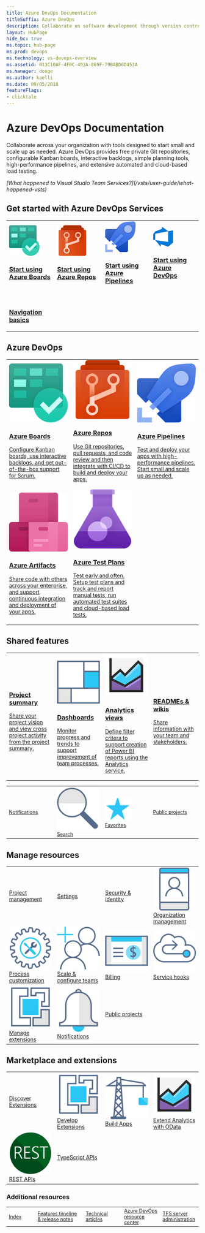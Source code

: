 ```yaml
---
title: Azure DevOps Documentation 
titleSuffix: Azure DevOps 
description: Collaborate on software development through version control, work tracking, and continuous integration and delivery with Azure DevOps services 
layout: HubPage 
hide_bc: true
ms.topic: hub-page
ms.prod: devops 
ms.technology: vs-devops-overview 
ms.assetid: B13C10AF-4FBC-493A-869F-79BABD6D453A 
ms.manager: douge 
ms.author: kaelli 
ms.date: 09/05/2018
featureFlags:
- clicktale 
---
```





<div id="main" class="v2">
<div class="container">
<h1>Azure DevOps Documentation</h1>
    <p>Collaborate across your organization with tools designed to start small and scale up as needed. Azure DevOps provides free private Git repositories, configurable Kanban boards, interactive backlogs, simple planning tools, high-performance pipelines, and extensive automated and cloud-based load testing.</p>
    <p><i>[What happened to Visual Studio Team Services?](/vsts/user-guide/what-happened-vsts)</i></p>
<a href="#start"> </a>
<h2>Get started with Azure DevOps Services</h2>
<table border="0" class="fullspan cardsY">
<tbody style="padding-left:0;">
<tr>
<td width="25%">
                                    <div class="cardSize">
                                        <div class="cardPadding">
                                            <div class="card">
                                                <div class="cardImageOuter">
                                                    <div class="cardImage">
                                                        <img src="_img/index/DevOpsIconBoards40.svg" alt="" />
                                                    </div>
                                                </div>
                                                <div class="cardText">
                                                    <h3><a href="/vsts/boards/get-started">Start using Azure Boards</a></h3>
                                                </div>
                                            </div>
                                        </div>
                                    </div>
</td>
<td width="25%">
                                    <div class="cardSize">
                                        <div class="cardPadding">
                                            <div class="card">
                                                <div class="cardImageOuter">
                                                    <div class="cardImage">
                                                        <img src="_img/index/DevOpsIconRepos40.svg" alt="" />
                                                    </div>
                                                </div>
                                                <div class="cardText">
                                                    <h3><a href="/vsts/repos/get-started">Start using Azure Repos</a></h3>
                                                </div>
                                            </div>
                                        </div>
                                    </div>
</td>
<td width="25%">
                                   <div class="cardSize">
                                        <div class="cardPadding">
                                            <div class="card">
                                                <div class="cardImageOuter">
                                                    <div class="cardImage">
                                                        <img src="_img/index/DevOpsIconPipelines40.svg" alt="" />
                                                    </div>
                                                </div>
                                                <div class="cardText">
                                                    <h3><a href="/vsts/pipelines/get-started">Start using Azure Pipelines</a></h3>
                                                </div>
                                            </div>
                                        </div>
                                    </div>
</td>
<td width="25%">
                                   <div class="cardSize">
                                        <div class="cardPadding">
                                            <div class="card">
                                                <div class="cardImageOuter">
                                                    <div class="cardImage">
                                                        <img src="_img/index/DevOpsSuite.png" alt="" />
                                                    </div>
                                                </div>
                                                <div class="cardText">
                                                    <h3><a href="/vsts/user-guide/index">Start using Azure DevOps</a></h3>
                                                </div>
                                            </div>
                                        </div>
                                    </div>
</td>
</tr>
<tr>
<td width="25%">
                                   <div class="cardSize">
                                        <div class="cardPadding">
                                            <div class="card">
                                                <div class="cardImageOuter">
                                                    <div class="cardImage">
                                                        <img src="https://docs.microsoft.com/media/common/i_portal.svg" alt="" />
                                                    </div>
                                                </div>
                                                <div class="cardText">
                                                    <h3><a href="/vsts/project/navigation/index">Navigation basics</a></h3>
                                                </div>
                                            </div>
                                        </div>
                                    </div>
</td>
<td width="25%">
&nbsp;&nbsp;&nbsp;
</td>
<td width="25%">
&nbsp;&nbsp;&nbsp;
</td>
<td width="25%">
&nbsp;&nbsp;&nbsp;
</td>
</tr>
</tbody>
</table>
<a id="devops-services" />
<h2>Azure DevOps</h2>
<table border="0" class="cardsA">
<tr>
<td width="33%">
                                <a href="/vsts/index-work">
                                    <div class="cardSize">
                                        <div class="cardPadding">
                                            <div class="card">
                                                <div class="cardImageOuter">
                                                    <div class="cardImage">
                                                        <img src="_img/index/DevOpsIconBoards96.svg" alt="" />
                                                    </div>
                                                </div>
                                                <div class="cardText">
                                                    <h3>Azure Boards</h3>
                                                    <p>Configure Kanban boards, use interactive backlogs, and get out-of-the-box support for Scrum.</p>
                                                </div>
                                            </div>
                                        </div>
                                    </div>
                                </a>
</td>
<td width="33%">
                                <a href="/vsts/index-repos">
                                    <div class="cardSize">
                                        <div class="cardPadding">
                                            <div class="card">
                                                <div class="cardImageOuter">
                                                    <div class="cardImage">
                                                        <img src="_img/index/DevOpsIconRepos96.svg" alt="" />
                                                    </div>
                                                </div>
                                                <div class="cardText">
                                                    <h3>Azure Repos</h3>
                                                    <p>Use Git repositories, pull requests, and code review and then integrate with CI/CD to build and deploy your apps.</p>
                                                </div>
                                            </div>
                                        </div>
                                    </div>
                                </a>
</td>
<td width="33%">
                                <a href="/vsts/index-pipelines">
                                    <div class="cardSize">
                                        <div class="cardPadding">
                                            <div class="card">
                                                <div class="cardImageOuter">
                                                    <div class="cardImage">
                                                        <img src="_img/index/DevOpsIconPipelines96.svg" alt="" />
                                                    </div>
                                                </div>
                                                <div class="cardText">
                                                    <h3>Azure Pipelines</h3>
                                                    <p>Test and deploy your apps  with high-performance pipelines. Start small and scale up as needed.</p>
                                                </div>
                                            </div>
                                        </div>
                                    </div>
                                </a>
</td>
</tr>
<tr>
<td width="33%">
                                <a href="/vsts/index-artifacts">
                                    <div class="cardSize">
                                        <div class="cardPadding">
                                            <div class="card">
                                                <div class="cardImageOuter">
                                                    <div class="cardImage">
                                                        <img src="_img/index/DevOpsIconArtifacts96.svg" alt="" />
                                                    </div>
                                                </div>
                                                <div class="cardText">
                                                    <h3>Azure Artifacts</h3>
                                                    <p>Share code with others across your enterprise, and support continuous integration and deployment of your apps.</p>
                                                </div>
                                            </div>
                                        </div>
                                    </div>
                                </a>
</td>
<td width="33%">
                                <a href="/vsts/index-test">
                                    <div class="cardSize">
                                        <div class="cardPadding">
                                            <div class="card">
                                                <div class="cardImageOuter">
                                                    <div class="cardImage">
                                                        <img src="_img//index/DevOpsIconTestPlans96.svg" alt="" />
                                                    </div>
                                                </div>
                                                <div class="cardText">
                                                    <h3>Azure Test Plans</h3>
                                                    <p>Test early and often. Setup test plans and track and report manual tests, run automated test suites and cloud-based load tests.</p>
                                                </div>
                                            </div>
                                        </div>
                                    </div>
                                </a>
</td>
<td width="33%">
&nbsp;&nbsp;&nbsp;
</td>
</tr>
</table>
<a id="devops-services-supplemental" />
<h2>Shared features</h2>
<table border="0" class="cardsA">
<tr>
<td width="25%">
                                <a href="/vsts/project/wiki/project-vision-status">
                                    <div class="cardSize">
                                        <div class="cardPadding">
                                            <div class="card">
                                                <div class="cardImageOuter">
                                                    <div class="cardImage">
                                                        <img src="https://docs.microsoft.com/media/common/i_overview.svg" alt="" />
                                                    </div>
                                                </div>
                                                <div class="cardText">
                                                    <h3>Project summary</h3>
                                                    <p>Share your project vision and view cross project activity from the project summary.</p>
                                                </div>
                                            </div>
                                        </div>
                                    </div>
                                </a>
</td>
<td width="25%">
                                <a href="/vsts/report/dashboards/index">
                                    <div class="cardSize">
                                        <div class="cardPadding">
                                            <div class="card">
                                                <div class="cardImageOuter">
                                                    <div class="cardImage">
                                                        <img src="_img/index/i_dashboard.svg" alt="" />
                                                    </div>
                                                </div>
                                                <div class="cardText">
                                                    <h3>Dashboards</h3>
                                                    <p>Monitor progress and trends to support improvement of team processes.</p>
                                                </div>
                                            </div>
                                        </div>
                                    </div>
                                </a>
</td>
<td width="25%">
                                <a href="/vsts/report/analytics/what-are-analytics-views">
                                    <div class="cardSize">
                                        <div class="cardPadding">
                                            <div class="card">
                                                <div class="cardImageOuter">
                                                    <div class="cardImage">
                                                        <img src="_img/index/i_analytics.svg" alt="" />
                                                    </div>
                                                </div>
                                                <div class="cardText">
                                                    <h3>Analytics views</h3>
                                                    <p>Define filter critera to support creation of Power BI reports using the Analytics service.</p>
                                                </div>
                                            </div>
                                        </div>
                                    </div>
                                </a>
</td>
<td width="25%">
                                <a href="/vsts/project/wiki/index">
                                    <div class="cardSize">
                                        <div class="cardPadding">
                                            <div class="card">
                                                <div class="cardImageOuter">
                                                    <div class="cardImage">
                                                        <img src="https://docs.microsoft.com/media/common/i_reference.svg" alt="" />
                                                    </div>
                                                </div>
                                                <div class="cardText">
                                                    <h3>READMEs &amp; wikis</h3>
                                                    <p>Share information with your team and stakeholders.</p>
                                                </div>
                                            </div>
                                        </div>
                                    </div>
                                </a>
</td>
</tr>
</table>
<table border="0">
<tbody style="padding-left:0;font-size:.8rem;">
<tr>
<td width="25%">
<a class="barLink" href="/vsts/notifications/index"><img src="https://docs.microsoft.com/media/common/i_alert.svg" alt="" />Notifications</a>
</td>
<td width="25%">
<a class="barLink"  href="/vsts/project/search/index"><img src="_img/index/i_search.svg" alt="" />Search</a>
</td>
<td width="25%">
<a class="barLink" href="/vsts/project/navigation/set-favorites"><img src="_img/index/favorite.png" alt="" />Favorites</a>
</td>
<td width="25%">
<a class="barLink" href="/vsts/organizations/public/index"><img src="https://docs.microsoft.com/media/common/i_web-color.svg" alt="" />Public projects</a>
</td>
</tr>
</tbody>
</table>
<a id="devops-services-settings" />
<h2>Manage resources</h2>
<table border="0">
<tr><td width="25%">
<a class="barLink" href="/vsts/organizations/settings/index"><img src="https://docs.microsoft.com/media/common/i_management.svg" alt="" />Project management</a>
</td>
<td width="25%">
<a class="barLink" href="/vsts/organizations/settings/index"><img src="https://docs.microsoft.com/media/common/i_tools.svg" alt="" />Settings</a>
</td>
<td width="25%">
<a class="barLink" href="/vsts/organizations/security/index"><img src="https://docs.microsoft.com/media/common/i_security-management.svg" alt="" />Security &amp; identity</a>
</td>
<td width="25%">
<a class="barLink" href="/vsts/organizations/accounts/index"><img src="_img/index/i_account-management.svg" alt="" />Organization management</a>
</td>
</tr>
<tr><td width="25%">
<a class="barLink" href="/vsts/organizations/settings/work/inheritance-process-model"><img src="_img/index/i_config-tools.svg" alt="" />Process customization</a>
</td>
<td width="25%">
<a class="barLink" href="/vsts/organizations/settings/scale/index"><img src="_img/index/i_configure-teams.svg" alt="" />Scale &amp; configure teams</a>
</td>
<td width="25%">
<a class="barLink" href="/vsts/organizations/billing/index"><img src="_img/index/i_billing.svg" alt="" />Billing</a>
</td>
<td width="25%">
<a class="barLink" href="/vsts/service-hooks/index"><img src="_img/index/i_service-hooks.svg" alt="" />Service hooks</a>
</td>
</tr>
<tr><td width="25%">
<a class="barLink" href="/vsts/marketplace/index"><img src="_img/index/i_extensions.svg" alt="" />Manage extensions</a>
</td>
<td width="25%">
<a class="barLink" href="/vsts/notifications/index"><img src="_img/index/i_alert.svg" alt="" />Notifications</a>
</td>
<td width="25%">
<a class="barLink" href="/vsts/organizations/public/index"><img src="https://docs.microsoft.com/media/common/i_web-color.svg" alt="" />Public projects</a>
</td>
<td width="25%">
&nbsp;&nbsp;&nbsp;
</tr>
</tr>
</table>
<a id="devops-services-extensions" />
<h2>Marketplace and extensions</h2>
<table border="0">
<tr>
<td width="25%">
<a class="barLink" href="/vsts/marketplace/overview"><img src="https://docs.microsoft.com/media/common/i_extend.svg" alt="" />Discover Extensions</a>
</td>
<td width="25%">
<a class="barLink" href="/vsts/extend/index"><img src="_img/index/i_extensions.svg" alt="" />Develop Extensions</a>
</td>
<td width="25%">
<a class="barLink" href="/vsts/integrate/index"><img src="_img/index/i_build.svg" alt="" />Build Apps</a>
</td>
<td width="25%">
<a class="barLink" href="/vsts/report/extend-analytics/index"><img src="_img/index/i_analytics.svg" alt="" />Extend Analytics with OData</a>
</td>
</tr>
<tr>
<td width="25%">
<a class="barLink" href="/rest/api/vsts/index"><img src="_img/index/logo_REST.svg" alt="" />REST APIs</a>
</td>
<td width="25%">
<a class="barLink" href="/vsts/extend/reference/client/core-sdk/index"><img src="https://docs.microsoft.com/media/logos/logo_TS.svg" alt="" />TypeScript APIs</a>
</td>
<td width="25%">
&nbsp;&nbsp;&nbsp;
</td>
<td width="25%">
&nbsp;&nbsp;&nbsp;
</td>
</tr>
</table>
<a id="additional-resources" />
<h3 style="padding-left:0;">Additional resources</h3>
<table border="0">
<tbody style="padding-left:0;font-size:.8rem;">
<tr>
<td width="15%">
<a class="barLink" href="/vsts/index-all"><img src="https://docs.microsoft.com//media/common/i_library.svg" alt="" />Index</a>
</td>
<td width="25%">
<a class="barLink" href="/vsts/release-notes/index"><img src="https://docs.microsoft.com/media/common/i_whats-new.svg" alt="" />Features timeline & release notes</a>
</td>
<td width="20%">
<a class="barLink" href="/vsts/articles/index"><img src="https://docs.microsoft.com/media/common/i_article.svg" alt="" />Technical articles</a>
</td>
<td width="20%">
<a class="barLink"  href="https://docs.microsoft.com/en-us/azure/devops/"><img src="https://docs.microsoft.com/media/common/i_dev-ops.svg" alt="" />Azure DevOps resource center</a>
</td>
<td width="20%">
<a class="barLink" href="/vsts/index-tfs"><img src="https://docs.microsoft.com/media/common/i_server.svg" alt="" />TFS server administration</a>
</td>
</tr>
</tbody>
</table>
</div>
</div>

